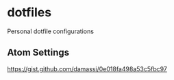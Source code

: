 dotfiles
========

Personal dotfile configurations

Atom Settings
-------------
https://gist.github.com/damassi/0e018fa498a53c5fbc97
